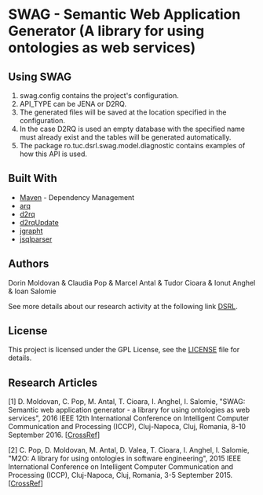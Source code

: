 # SWAG - Semantic Web Application Generator (A library for using ontologies as web services)

## Using SWAG

1. swag.config contains the project's configuration.
2. API_TYPE can be JENA or D2RQ.
3. The generated files will be saved at the location specified in the configuration.
4. In the case D2RQ is used an empty database with the specified name must already exist and the tables will be 
generated automatically.
5. The package ro.tuc.dsrl.swag.model.diagnostic contains examples of how this API is used.

## Built With
* [Maven](https://maven.apache.org/) - Dependency Management
* [arq](http://www.java2s.com/Code/Jar/a/Downloadarq285jar.htm)
* [d2rq](http://d2rq.org/)
* [d2rqUpdate](https://github.com/VadimEisenberg/d2rqUpdate)
* [jgrapht](http://www.jgrapht.org/)
* [jsqlparser](https://github.com/JSQLParser/JSqlParser)

## Authors

Dorin Moldovan & Claudia Pop & Marcel Antal & Tudor Cioara & Ionut Anghel & Ioan Salomie

See more details about our research activity at the following link [DSRL](http://dsrl.coned.utcluj.ro/).

## License

This project is licensed under the GPL License, see the [LICENSE](LICENSE) file for details.

## Research Articles

[1] D. Moldovan, C. Pop, M. Antal, T. Cioara, I. Anghel, I. Salomie, "SWAG: Semantic web application generator - a library for using ontologies as web services", 2016 IEEE 12th International Conference on Intelligent Computer Communication and Processing (ICCP), Cluj-Napoca, Cluj, Romania, 8-10 September 2016. [[CrossRef](https://ieeexplore.ieee.org/document/7737130)]

[2] C. Pop, D. Moldovan, M. Antal, D. Valea, T. Cioara, I. Anghel, I. Salomie, "M2O: A library for using ontologies in software engineering", 2015 IEEE International Conference on Intelligent Computer Communication and Processing (ICCP), Cluj-Napoca, Cluj, Romania, 3-5 September 2015. [[CrossRef](https://ieeexplore.ieee.org/document/7312608)]
